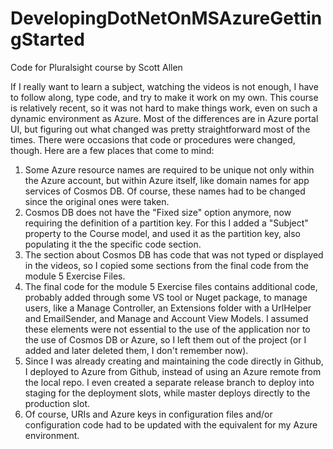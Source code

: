 # DevelopingDotNetOnMSAzureGettingStarted
Code for Pluralsight course by Scott Allen

If I really want to learn a subject, watching the videos is not enough, I have to follow along, type code, and try to make it work on my 
own.
This course is relatively recent, so it was not hard to make things work, even on such a dynamic environment as Azure. Most of the 
differences are in Azure portal UI, but figuring out what changed was pretty straightforward most of the times. There were occasions that
code or procedures were changed, though.
Here are a few places that come to mind:
1. Some Azure resource names are required to be unique not only within the Azure account, but within Azure itself, like domain names for
app services of Cosmos DB. Of course, these names had to be changed since the original ones were taken.
2. Cosmos DB does not have the "Fixed size" option anymore, now requiring the definition of a partition key. For this I added a "Subject" 
property to the Course model, and used it as the partition key, also populating it the the specific code section.
3. The section about Cosmos DB has code that was not typed or displayed in the videos, so I copied some sections from the final code from
the module 5 Exercise Files.
4. The final code for the module 5 Exercise files contains additional code, probably added through some VS tool or Nuget package, to 
manage
users, like a Manage Controller, an Extensions folder with a UrlHelper and EmailSender, and Manage and Account View Models. I assumed 
these elements were not essential to the use of the application nor to the use of Cosmos DB or Azure, so I left them out of the project 
(or I added and later deleted them, I don't remember now).
5. Since I was already creating and maintaining the code directly in Github, I deployed to Azure from Github, instead of using an Azure 
remote from the local repo. I even created a separate release branch to deploy into staging for the deployment slots, while master deploys 
directly to the production slot.
6. Of course, URIs and Azure keys in configuration files and/or configuration code had to be updated with the equivalent for my Azure 
environment.
